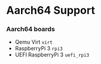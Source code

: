 # Aarch64 Support

### Aarch64 boards
- Qemu Virt ``virt``
- RaspberryPi 3 ``rpi3``
- UEFI RaspberryPi 3 ``uefi_rpi3``
